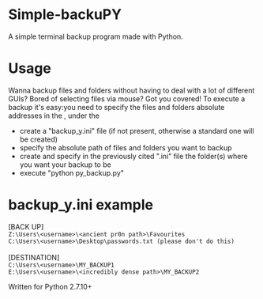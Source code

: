 # Simple-backuPY
A simple terminal backup program made with Python.

# Usage
Wanna backup files and folders without having to deal with a lot of different GUIs? Bored of selecting files via mouse? Got you covered!
To execute a backup it's easy:you need to specify the files and folders absolute addresses in the , under the 
  - create a "backup_y.ini" file (if not present, otherwise a standard one will be created)
  - specify the absolute path of files and folders you want to backup
  - create and specify in the previously cited ".ini" file the folder(s) where you want your backup to be
  - execute "python py_backup.py"

# backup_y.ini example
[BACK UP] <br />
`Z:\Users\<username>\<ancient pr0n path>\Favourites` <br />
`C:\Users\<username>\Desktop\passwords.txt (please don't do this)` <br />
<br />
[DESTINATION] <br />
`C:\Users\<username>\MY_BACKUP1`
<br />
`E:\Users\<username>\<incredibly dense path>\MY_BACKUP2`
 <br />

Written for Python 2.7.10+ 
